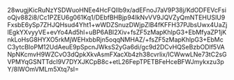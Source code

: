 28wugjKicRuNzYSDWuoHNEe4HcFQIlb9x/adEFnoJ7aV9P38j/KdODFEVcFsioQjv882i8/Cc1PZEU6g061Kq1/DEbfBHBjp94IkNvVV9JQVZyQmNTEHUSlU9FxsbE6ySp7ZHJQHsud4Yht1+wWDZSnuzDWjpZlB4fKFFH37PJbsUwx4UaZjlEgkYXvyyVE+evYo4Ad5hl+uBP6ABI2Xiv+fsZF5zMapKhlpG3+EbMfyaZP1jKnkLoHsG8HYXO5rkMjWEHxbbRjn5oqqNMHAZ/+fsZF5zMapKhlpG3+EbMcC3ytcBIoPM12UdAeuE9pSpcnJWksS2yGa6di/gc9d2DCvHQSeBzbODlf5VANpNKcmvH9WZCvO3dQpkXkvAsmFXacXb4zh38cvrlix/ICWwwLNe73tC2sGVPMYqGSNTTdcI9V7DYXJKCpB8c+etL26FepTPETBFeHceBFWJmykxzu3pY/8lWOmVMLm5Xtq7sI=